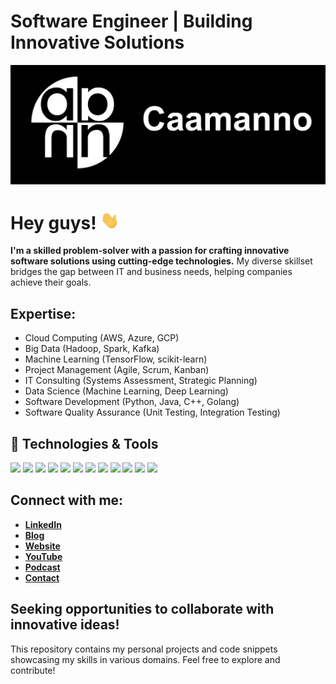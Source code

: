 # Software Engineer | Building Innovative Solutions

[![Header](https://raw.githubusercontent.com/caamanno/caamanno/master/logo.png "Header")](https://caamanno.github.io)


# Hey guys! <img src="https://raw.githubusercontent.com/caamanno/caamanno/master/hi.gif" width="30px">

**I'm a skilled problem-solver with a passion for crafting innovative software solutions using cutting-edge technologies.** My diverse skillset bridges the gap between IT and business needs, helping companies achieve their goals. 


## Expertise:

* Cloud Computing (AWS, Azure, GCP)
* Big Data (Hadoop, Spark, Kafka)
* Machine Learning (TensorFlow, scikit-learn)
* Project Management (Agile, Scrum, Kanban)
* IT Consulting (Systems Assessment, Strategic Planning)
* Data Science (Machine Learning, Deep Learning)
* Software Development (Python, Java, C++, Golang)
* Software Quality Assurance (Unit Testing, Integration Testing)


## 🔧 Technologies & Tools
![](https://img.shields.io/badge/Code-Python-informational?style=flat&logo=python&logoColor=white&color=blue)
![](https://img.shields.io/badge/Code-Java-informational?style=flat&logo=java&logoColor=white&color=blue)
![](https://img.shields.io/badge/Code-Golang-informational?style=flat&logo=golang&logoColor=white&color=blue)
![](https://img.shields.io/badge/Code-React-informational?style=flat&logo=React&logoColor=white&color=blue)
![](https://img.shields.io/badge/Shell-Bash-informational?style=flat&logo=gnu-bash&logoColor=white&color=blue)
![](https://img.shields.io/badge/Tools-Docker-informational?style=flat&logo=docker&logoColor=white&color=blue)
![](https://img.shields.io/badge/Tools-Kubernetes-informational?style=flat&logo=kubernetes&logoColor=white&color=blue)
![](https://img.shields.io/badge/Tools-Tensorflow-informational?style=flat&logo=tensorflow&logoColor=white&color=blue)
![](https://img.shields.io/badge/Cloud-Azure-informational?style=flat&logo=azure&logoColor=white&color=blue)
![](https://img.shields.io/badge/Cloud-AWS-informational?style=flat&logo=amazon-AWS&logoColor=white&color=blue)
![](https://img.shields.io/badge/Interest-Machine_Learning-informational?style=flat&logo=code&logoColor=white&color=blue)
![](https://img.shields.io/badge/Interest-Artificial_Intelligence-informational?style=flat&logo=brain&logoColor=white&color=blue)



## Connect with me:

* **[LinkedIn](https://www.linkedin.com/in/caamanno)**
* **[Blog](https://medium.com/@caamanno)**
* **[Website](https://caamanno.github.io)**
* **[YouTube](https://www.youtube.com/@caamanno)**
* **[Podcast](https://open.spotify.com/show/1OrK3idk2ORLzRkn5eqcSK)**
* **[Contact](https://docs.google.com/forms/d/1UUVt9ixYPDxLfGg2x0ql6Xs0p3U2KJNhBJ3ECViy6Zw/viewform)**



## Seeking opportunities to collaborate with innovative ideas!

This repository contains my personal projects and code snippets showcasing my skills in various domains. Feel free to explore and contribute!
